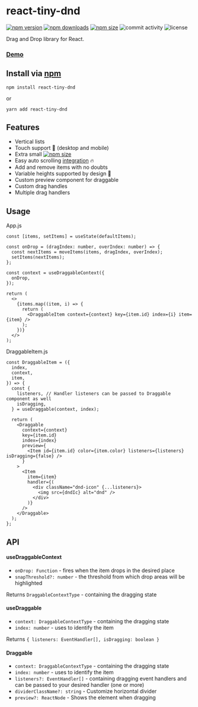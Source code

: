# react-tiny-dnd
[![npm version](https://img.shields.io/npm/v/react-tiny-dnd?logo=npm)](https://www.npmjs.com/package/react-tiny-dnd)
[![npm downloads](https://img.shields.io/npm/dw/react-tiny-dnd?logo=npm)](https://www.npmjs.com/package/react-tiny-dnd)
[![npm size](https://img.shields.io/bundlephobia/minzip/react-tiny-dnd?logo=npm)](https://www.npmjs.com/package/react-tiny-dnd)
![commit activity](https://img.shields.io/github/commit-activity/y/hosembafer/react-tiny-dnd)
![license](https://img.shields.io/github/license/hosembafer/react-tiny-dnd)

Drag and Drop library for React.

### [Demo](https://react-tiny-dnd.netlify.app)

## Install via [npm](https://www.npmjs.com/package/react-tiny-dnd)

```shell
npm install react-tiny-dnd
```

or

```shell
yarn add react-tiny-dnd
```

## Features
- Vertical lists
- Touch support 📱 (desktop and mobile) 
- Extra small [![npm size](https://img.shields.io/bundlephobia/minzip/react-tiny-dnd?label=%20)](https://www.npmjs.com/package/react-tiny-dnd)
- Easy auto scrolling [integration](https://github.com/hosembafer/react-tiny-dnd/blob/main/demo/src/App.tsx#L106) 🔥
- Add and remove items with no doubts
- Variable heights supported by design 🚀
- Custom preview component for draggable
- Custom drag handles
- Multiple drag handlers

## Usage

App.js
```JSX
const [items, setItems] = useState(defaultItems);

const onDrop = (dragIndex: number, overIndex: number) => {
  const nextItems = moveItems(items, dragIndex, overIndex);
  setItems(nextItems);
};

const context = useDraggableContext({
  onDrop,
});

return (
  <>
    {items.map((item, i) => {
      return (
        <DraggableItem context={context} key={item.id} index={i} item={item} />
      );
    })}
  </>
);
```

DraggableItem.js
```JSX
const DraggableItem = ({
  index,
  context,
  item,
}) => {
  const {
    listeners, // Handler listeners can be passed to Draggable component as well
    isDragging,
  } = useDraggable(context, index);
  
  return (
    <Draggable
      context={context}
      key={item.id}
      index={index}
      preview={
        <Item id={item.id} color={item.color} listeners={listeners} isDragging={false} />
      }
    >
      <Item
        item={item}
        handler={(
          <div className="dnd-icon" {...listeners}>
            <img src={dndIc} alt="dnd" />
          </div>
        )}
      />
    </Draggable>
  );
};
```

## API

#### useDraggableContext
- `onDrop: Function` - fires when the item drops in the desired place
- `snapThreshold?: number` - the threshold from which drop areas will be highlighted

Returns `DraggableContextType` - containing the dragging state

#### useDraggable
- `context: DraggableContextType` - containing the dragging state
- `index: number` - uses to identify the item

Returns `{ listeners: EventHandler[], isDragging: boolean }`

#### Draggable
- `context: DraggableContextType` - containing the dragging state
- `index: number` - uses to identify the item
- `listeners?: EventHandler[]` - containing dragging event handlers and can be passed to your desired handler (one or more)
- `dividerClassName?: string` - Customize horizontal divider
- `preview?: ReactNode` - Shows the element when dragging
